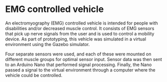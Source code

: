 # EMG controlled vehicle
An electromyography (EMG) controlled vehicle is intended for people with disabilities and/or decreased muscle control. It consists of EMG sensors that pick up nerve signals from the user and is used to control a mobility device. As part of prototyping, this vehicle was simulated in a virtual environment using the Gazebo simulator.

Four separate sensors were used, and each of these were mounted on different muscle groups for optimal sensor input. Sensor data was then sent to an Arduino Nano that performed signal processing. Finally, the Nano passed a signal to the virtual environment through a computer where the vehicle could be controlled.
